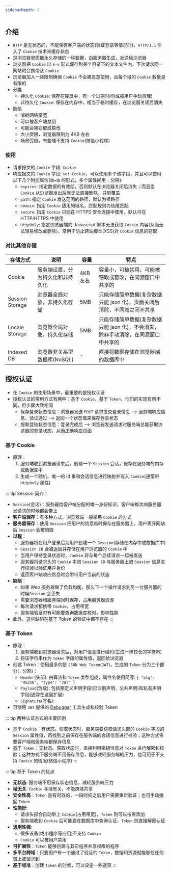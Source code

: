 ```yaml
---
sidebarDepth: 2
---
```


## 介绍

+ `HTTP` 是无状态的，不能保存客户端的状态(验证登录等情况时)，`HTTP/1.1` 引入了 `Cookie` 技术来缓存状态
+ 是浏览器里面能永久存储的一种数据，由服务器生成，发送给浏览器
+ 浏览器把 `Cookie` 以 `k-v` 形式保存到某个目录下的文本文件内，下次请求同一网站时会携带该 `Cookie`
+ 浏览器加入一些限制确保 `Cookie` 不会被恶意使用，且每个域的 `Cookie` 数量是有限的
+ 分类
  + 持久化 `Cookie`: 保存在硬盘中，有一个过期时间(或被用户手动清理)
  + 非持久化 `Cookie`: 保存在内存中，相当于临时缓存，在浏览器关闭后消失
+ 缺陷
  + 消耗网络带宽
  + 可以被客户端禁用
  + 可能会被窃取或篡改
  + 大小受限，浏览器限制为 4KB 左右
  + 场景受限，有些端不支持 `Cookie`(微信小程序)



### 使用

+ 请求报文的 `Cookie` 字段: `Cookie`
+ 响应报文的 `Cookie` 字段: `set-Cookie`，可以使用多个该字段，并且可以使用以下几个附加属性(`键=值` 的形式，多个属性间用 `;` 分隔): 
  + `expires`: 指定数据的有效期，否则默认在浏览器关闭后消失；而且当 `Cookie` 从浏览器发出后就无法直接删除，只能覆盖
  + `path`: 指定 `Cookie` 发送范围的路径，默认为根路径
  + `domain`: 指定 `Cookie` 适用的域名，匹配规则为结尾匹配
  + `secure`: 指定 `Cookie` 只能在 HTTPS 安全连接中使用，默认可在 HTTP/HTTPS 中使用
  + `HttpOnly`: 指定浏览器端的 Javascript 脚本无法获取 `Cookie` 内容(从而无法轻易修改或删除)，常用于防止跨站脚本(XSS)对 `Cookie` 信息的窃取


### 对比其他存储

存储方式|说明|容量|特点
-|-|-|-
Cookie|服务端设置，分为持久化和非持久化|4KB 左右|容量小，可被禁用，可能被窃取或篡改，在同源窗口中共享的
Session Storage|浏览器全局对象，非持久化存储|5MB|只能存储简单数据(复杂数据只能 json 化)，页面关闭后清除，不同域之间不共享
Locale Storage|浏览器全局对象，持久化存储|5MB|只能存储简单数据(复杂数据只能 json 化)，不会消失，除非手动清除，在同源窗口中共享的
Indexed DB|浏览器非关系型数据库(NoSQL)|-|直接将数据存储在浏览器端的数据库中




## 授权认证

+ 在 `Cookie` 的使用场景中，最重要的是授权认证
+ 授权认证的常用方式有两种：基于 `Cookie`、基于 `Token`，他们的实现有所不同，但步骤大致相同
  + 保存登录状态信息：浏览器发送 `POST` 请求提交登录信息 --> 服务端响应信息、验证通过 --> 返回一个状态值来保存登录状态
  + 提取登陆状态信息：登录完成后 --> 浏览器发送请求时服务端总能获取浏览器的登录状态，从而正确响应页面


### 基于 Cookie

+ 原理：
  1. 服务端收到浏览器请求后，创建一个 `Session` 会话，保存在服务端的内存或数据库中
  2. 生成一个随机、唯一的 id 来和会话信息进行映射并写入 `Cookie`(通常带 `HttpOnly` 属性)


::: tip Session 简介：
+ `Session`(会话)：服务器给客户端分配的唯一身份标识，客户端每次向服务器发请求的时候都会带上
+ **客户端保存**：有多种方式，浏览器端一般采用 `Cookie` 的方式
+ **服务器保存**：使用 `Session` 把用户的信息临时保存在服务器上，用户离开网站后 `Session` 会被销毁
+ **过程**：
  + 服务器将在用户登录后为用户创建一个 `Session`(存储在内存中或数据库中)
  + `Session ID` 会被返回并存储在用户浏览器的 `Cookie` 中
  + 当用户保持登录状态时，`Cookie` 将与每个后续请求一起被发送
  + 服务器将请求头的 `Cookie` 中的 `Session ID` 与服务器上的 `Session` 信息进行校验以验证用户身份
  + 返回客户端响应信息时会附带用户当前的状态
+ **缺陷**：
  + 如果 Web 服务器做了负载均衡，那么下一个操作请求到另一台服务器的时候`Session` 会丢失
  + 需要浏览器和服务端同时保存，占用服务器资源
  + 每次请求都携带 `Cookie`，占用带宽
  + 服务端验证时有可能要查询数据库校对，影响性能
+ 此外，这些缺陷在基于 Token 的验证中都不存在
:::


### 基于 Token

+ 原理：
  1. 服务端收到浏览器请求后，对用户信息进行编码(生成一串较长的字符串)
  2. 将该字符串作为 `Token` 字段的属性值，返回给浏览器
+ 创建 Token：使用最多的是 `JSON Web Token`(`JWT`)，生成的 `Token` 分为三个部分(`.` 分割)：
  + `Header`(头部): 由算法和 `Token` 类型组成，属性名使用简写: `{ "alg": "HS256", "type": "JWT" }`
  + `Payload`(负载): 包括预定义声明字段(已注册声明、公共声明)和私有声明字段(通常在这里扩展)
  + `Signature`(签名): 
+ 可使用 `JWT` 提供的 [Debugger](https://jwt.io/#debugger-io) 工具生成和校验 Token


::: tip 两种认证方式的主要区别
+ 基于 `Cookie`：有状态。获取状态时，服务端要获取请求头部的 `Cookie` 字段的 `Session` 属性值，再找到之前保存在服务端的会话信息进行校验；这种方式需要客户端和服务端都保存信息
+ 基于 `Token`：无状态。获取状态时，直接利用密钥信息对 `Token` 进行解密和校验；这种方式下服务端不用保存信息，能够减轻服务端的压力，也可用于不支持 `Cookie` 的情况(微信小程序)
:::


::: tip 基于 Token 的优点
+ **无状态**: 服务端不用保存状态信息，减轻服务端压力
+ **域无关**: `Cookie` 与域有关，不能跨域共享
+ **安全性高**：`Token` 是有时效的，一段时间之后用户需要重新验证；也可手动撤回 `Token`
+ **性能好**: 
  + 请求头部会自动带上 `Cookie`(占用带宽)，`Token` 则可以按需添加
  + 服务端收到 `Cookie` 后可能要在数据库中查询认证，`Token` 则直接解密认证
+ **通用性强**: 
  + 很多设备(或小程序等应用)不支持 `Cookie`
  + `Cookie` 可以被用户禁用
+ **可扩展性**：`Token` 能够创建与其它程序共享权限的程序
+ **多平台跨域**：只要用户有一个通过了验证的 `Token`，数据和资源就能够在任何域上被请求到
+ **基于标准**：创建 `Token` 的时候，可以设定一些选项
:::